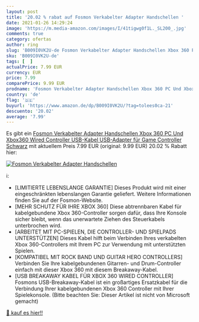 ```yaml
---
layout: post
title: '20.02 % rabat auf Fosmon Verkabelter Adapter Handschellen '
date: 2021-01-26 14:29:24
image: 'https://m.media-amazon.com/images/I/41tigwg0f1L._SL200_.jpg'
comments: true
category: ofertas
author: ring
slug: 'B009I0VK2U-de Fosmon Verkabelter Adapter Handschellen Xbox 360 PC Und...'
sku: 'B009I0VK2U-de'
tags: [  ]
actualPrice: 7.99 EUR
currency: EUR
price: 7.99
comparePrice: 9.99 EUR
prodname: 'Fosmon Verkabelter Adapter Handschellen Xbox 360 PC Und Xbox360  Wired Controller USB-Kabel USB-Adapter für Game Controller Schwarz'
country: 'de'
flag: '🇩🇪'
buyurl: 'https://www.amazon.de/dp/B009I0VK2U/?tag=tolees0ca-21'
descuento: '20.02'
average: '7.99'
---
```


Es gibt ein [Fosmon Verkabelter Adapter Handschellen Xbox 360 PC Und Xbox360  Wired Controller USB-Kabel USB-Adapter für Game Controller Schwarz](https://www.amazon.de/dp/B009I0VK2U/?tag=tolees0ca-21) mit aktuellem Preis 7.99 EUR (original: 9.99 EUR) 20.02 % Rabatt hier:

[![Fosmon Verkabelter Adapter Handschellen ](https://m.media-amazon.com/images/I/41tigwg0f1L._SL200_.jpg)](https://www.amazon.de/dp/B009I0VK2U/?tag=tolees0ca-21)

ℹ️:

- [LIMITIERTE LEBENSLANGE GARANTIE] Dieses Produkt wird mit einer eingeschränkten lebenslangen Garantie geliefert. Weitere Informationen finden Sie auf der Fosmon-Website.
- [MEHR SCHUTZ FÜR IHRE XBOX 360] Diese abtrennbaren Kabel für kabelgebundene Xbox 360-Controller sorgen dafür, dass Ihre Konsole sicher bleibt, wenn das unerwartete Ziehen des Steuerkabels unterbrochen wird.
- [ARBEITET MIT PC-SPIELEN, DIE CONTROLLER- UND SPIELPADS UNTERSTÜTZEN] Dieses Kabel hilft beim Verbinden Ihres verkabelten Xbox 360-Controllers mit Ihrem PC zur Verwendung mit unterstützten Spielen.
- [KOMPATIBEL MIT ROCK BAND UND GUITAR HERO CONTROLLERS] Verbinden Sie Ihre kabelgebundenen Gitarren- und Drum-Controller einfach mit dieser Xbox 360 mit diesem Breakaway-Kabel.
- [USB BREAKAWAY KABEL FÜR XBOX 360 WIRED CONTROLLER] Fosmons USB-Breakaway-Kabel ist ein großartiges Ersatzkabel für die Verbindung Ihrer kabelgebundenen Xbox 360 Controller mit Ihrer Spielekonsole. (Bitte beachten Sie: Dieser Artikel ist nicht von Microsoft gemacht)

[🛒 kauf es hier!!](https://www.amazon.de/dp/B009I0VK2U/?tag=tolees0ca-21)
